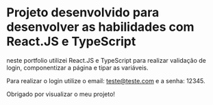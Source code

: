 # Projeto desenvolvido para desenvolver as habilidades com React.JS e TypeScript

neste portfolio utilizei React.JS e TypeScript para realizar validação de login, componentizar a página e tipar as variáveis.

Para realizar o login utilize o email: teste@teste.com e a senha: 12345. 

Obrigado por visualizar o meu projeto! 